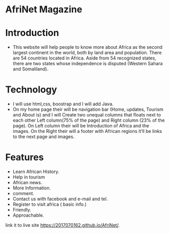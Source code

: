 # AfriNet Magazine

# Introduction

* This website will help people to know more about Africa as the second largest continent in the world, both by land area and population. There are 54 countries located in Africa. Aside from 54 recognized states, there are two states whose independence is disputed (Western Sahara and Somaliland). 

# Technology

* I will use html,css, boostrap and I will add Java.
* On my home page their will be navigation bar (Home, updates, Tourism and About is) and I will Create two unequal columns that floats next to each other 
Left column(75% of the page) and Right column (23% of the page). On Left column their will be Introduction of Africa and the images. On the Right their will a footer with African regions it’ll be links to the next page and images.
# Features 
* Learn African History.
* Help in tourism
* African news.
* More Information.
* comment.
* Contact us with facebook and e-mail and tel.
* Register to visit africa ( basic info.)
* Friendly.
* Approachable.


link it to live site  https://2017070162.github.io/AfriNet/.
